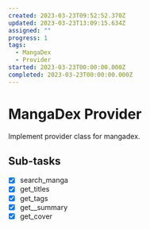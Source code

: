 ```yaml
---
created: 2023-03-23T09:52:52.370Z
updated: 2023-03-23T13:09:15.634Z
assigned: ""
progress: 1
tags:
  - MangaDex
  - Provider
started: 2023-03-23T00:00:00.000Z
completed: 2023-03-23T00:00:00.000Z
---
```


# MangaDex Provider

Implement provider class for mangadex.

## Sub-tasks

- [x] search_manga
- [x] get_titles
- [x] get_tags
- [x] get__summary
- [x] get_cover
